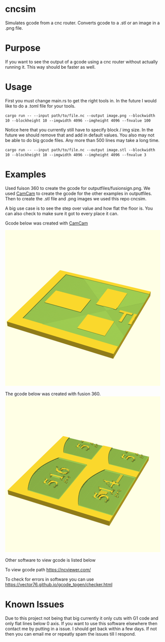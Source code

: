 # cncsim

Simulates gcode from a cnc router. Converts gcode to a .stl or an image in a .png file.

# Purpose

If you want to see the output of a gcode using a cnc router without actually running it. This way should be faster as well.


# Usage

First you must change main.rs to get the right tools in. In the future I would like to do a .toml file for your tools.

```
cargo run -- --input path/to/file.nc --output image.png --blockwidth 10 --blockheight 10 --imgwidth 4096 --imgheight 4096 --fnvalue 100
```

Notice here that you currently still have to specify block / img size. In the future we should remove that and add in default values.
You also may not be able to do big gcode files. Any more than 500 lines may take a long time.
```
cargo run -- --input path/to/file.nc --output image.stl --blockwidth 10 --blockheight 10 --imgwidth 4096 --imgheight 4096 --fnvalue 3
```

# Examples

Used fuison 360 to create the gcode for outputfiles/fusionsign.png.
We used [CamCam](https://github.com/Monksc/camcam) to create the gcode for the other examples in outputfiles.
Then to create the .stl file and .png images we used this repo cncsim.

A big use case is to see the step over value and how flat the floor is. You can also check to make sure it got to every place it can.

Gcode below was created with [CamCam](https://github.com/Monksc/camcam) 

![Diamond created with camcam software](/outputfiles/camcamsign.png)

The gcode below was created with fusion 360.
![Square created with camcam software](/outputfiles/fusionsign.png)

Other software to view gcode is listed below

To view gcode path https://ncviewer.com/

To check for errors in software you can use https://vector76.github.io/gcode_tpgen/checker.html

# Known Issues

Due to this project not being that big currently it only cuts with G1 code and only flat lines below 0 axis. If you want to use this software elsewhere then
contact me by putting in a issue. I should get back within a few days. If not then you can email me or repeatly spam the issues till I respond.
